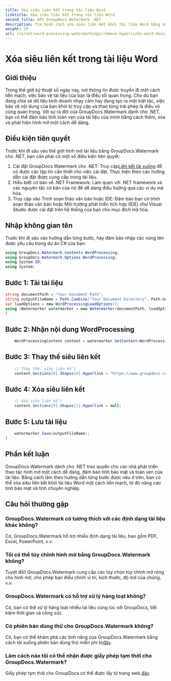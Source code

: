 ```yaml
---
title: Xóa siêu liên kết trong tài liệu Word
linktitle: Xóa siêu liên kết trong tài liệu Word
second_title: API GroupDocs.Watermark .NET
description: Tìm hiểu cách xóa siêu liên kết khỏi tài liệu Word bằng GroupDocs.Watermark cho .NET. Tăng cường bảo mật tài liệu một cách dễ dàng.
weight: 29
url: /vi/net/word-processing-watermarkings/remove-hyperlinks-word-docs/
---
```


# Xóa siêu liên kết trong tài liệu Word

## Giới thiệu
Trong thế giới kỹ thuật số ngày nay, nơi thông tin được truyền đi một cách liền mạch, việc bảo vệ tài liệu của bạn là điều tối quan trọng. Cho dù bạn đang chia sẻ dữ liệu kinh doanh nhạy cảm hay đang tạo ra một kiệt tác, việc bảo vệ nội dung của bạn khỏi bị truy cập và thao túng trái phép là điều vô cùng quan trọng. Với sự ra đời của GroupDocs.Watermark dành cho .NET, bạn có thể đảm bảo tính toàn vẹn của tài liệu của mình bằng cách thêm, xóa và phát hiện hình mờ một cách dễ dàng.
## Điều kiện tiên quyết
Trước khi đi sâu vào thế giới hình mờ tài liệu bằng GroupDocs.Watermark cho .NET, bạn cần phải có một số điều kiện tiên quyết:
1.  Cài đặt GroupDocs.Watermark cho .NET: Truy cập[Liên kết tải xuống](https://releases.groupdocs.com/Watermark/net/) để có được các tập tin cần thiết cho việc cài đặt. Thực hiện theo các hướng dẫn cài đặt được cung cấp trong tài liệu.
2. Hiểu biết cơ bản về .NET Framework: Làm quen với .NET framework và các nguyên tắc cơ bản của nó để dễ dàng điều hướng qua các ví dụ mã hóa.
3. Truy cập vào Trình soạn thảo văn bản hoặc IDE: Đảm bảo bạn có trình soạn thảo văn bản hoặc Môi trường phát triển tích hợp (IDE) như Visual Studio được cài đặt trên hệ thống của bạn cho mục đích mã hóa.

## Nhập không gian tên
Trước khi đi sâu vào hướng dẫn từng bước, hãy đảm bảo nhập các vùng tên được yêu cầu trong dự án C# của bạn:
```csharp
using GroupDocs.Watermark.Contents.WordProcessing;
using GroupDocs.Watermark.Options.WordProcessing;
using System.IO;
using System;
```
## Bước 1: Tải tài liệu
```csharp
string documentPath = "Your Document Path";
string outputFileName = Path.Combine("Your Document Directory", Path.GetFileName(documentPath));
var loadOptions = new WordProcessingLoadOptions();
using (Watermarker watermarker = new Watermarker(documentPath, loadOptions))
{
```
## Bước 2: Nhận nội dung WordProcessing
```csharp
    WordProcessingContent content = watermarker.GetContent<WordProcessingContent>();
```
## Bước 3: Thay thế siêu liên kết
```csharp
    // Thay thế siêu liên kết
    content.Sections[0].Shapes[0].Hyperlink = "https://www.groupdocs.com/”;
```
## Bước 4: Xóa siêu liên kết
```csharp
    // Xóa siêu liên kết
    content.Sections[0].Shapes[1].Hyperlink = null;
```
## Bước 5: Lưu tài liệu
```csharp
    watermarker.Save(outputFileName);
}
```

## Phần kết luận
GroupDocs.Watermark dành cho .NET trao quyền cho các nhà phát triển thao tác hình mờ một cách dễ dàng, đảm bảo tính bảo mật và toàn vẹn của tài liệu. Bằng cách làm theo hướng dẫn từng bước được nêu ở trên, bạn có thể xóa siêu liên kết khỏi tài liệu Word một cách liền mạch, từ đó nâng cao tính bảo mật và tính chuyên nghiệp.
## Câu hỏi thường gặp
### GroupDocs.Watermark có tương thích với các định dạng tài liệu khác không?
Có, GroupDocs.Watermark hỗ trợ nhiều định dạng tài liệu, bao gồm PDF, Excel, PowerPoint, v.v.
### Tôi có thể tùy chỉnh hình mờ bằng GroupDocs.Watermark không?
Tuyệt đối! GroupDocs.Watermark cung cấp các tùy chọn tùy chỉnh mở rộng cho hình mờ, cho phép bạn điều chỉnh vị trí, kích thước, độ mờ của chúng, v.v.
### GroupDocs.Watermark có hỗ trợ xử lý hàng loạt không?
Có, bạn có thể xử lý hàng loạt nhiều tài liệu cùng lúc với GroupDocs, tiết kiệm thời gian và công sức.
### Có phiên bản dùng thử cho GroupDocs.Watermark không?
 Có, bạn có thể khám phá các tính năng của GroupDocs.Watermark bằng cách tải xuống phiên bản dùng thử miễn phí từ[đây](https://releases.groupdocs.com/).
### Làm cách nào tôi có thể nhận được giấy phép tạm thời cho GroupDocs.Watermark?
 Giấy phép tạm thời cho GroupDocs có thể được lấy từ trang web.[đây](https://purchase.groupdocs.com/temporary-license/).
